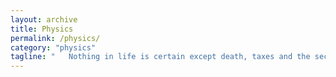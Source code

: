 ```yaml
---
layout: archive
title: Physics
permalink: /physics/
category: "physics"
tagline: "   Nothing in life is certain except death, taxes and the second law of thermodynamics."
---
```

